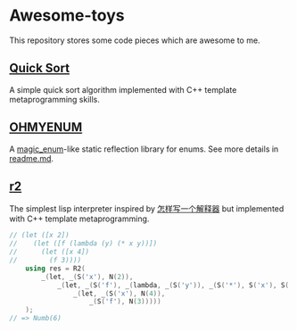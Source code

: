 # Awesome-toys

This repository stores some code pieces which are awesome to me.

## [Quick Sort](quicksort/main.cc)

A simple quick sort algorithm implemented with C++ template metaprogramming skills.

## [OHMYENUM](ohmyenum/ohmyenum.h)

A [magic_enum](https://github.com/Neargye/magic_enum.git)-like static reflection library for enums. See more details in [readme.md](ohmyenum/readme.md).

## [r2](r2/r2.cpp)

The simplest lisp interpreter inspired by [怎样写一个解释器](http://www.yinwang.org/blog-cn/2012/08/01/interpreter) but implemented with  C++ template metaprogramming.

```cpp
// (let ([x 2])
//    (let ([f (lambda (y) (* x y))])
//      (let ([x 4])
//        (f 3))))
    using res = R2(
        _(let, _(S('x'), N(2)),
            _(let, _(S('f'), _(lambda, _(S('y')), _(S('*'), S('x'), S('y')))),
                _(let, _(S('x'), N(4)),
                    _(S('f'), N(3)))))
    );
// => Numb(6)
```

